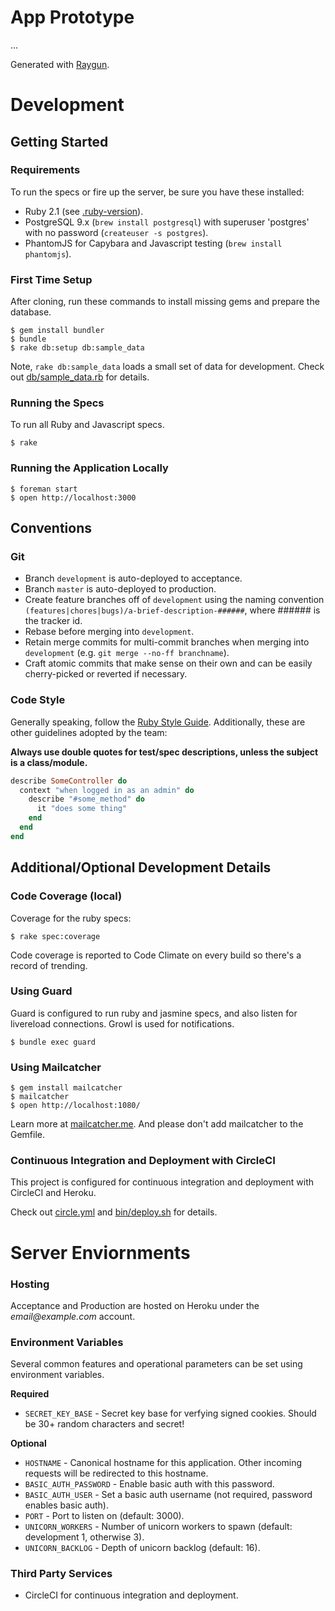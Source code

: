 # App Prototype

...

Generated with [Raygun](https://github.com/carbonfive/raygun).

# Development

## Getting Started

### Requirements

To run the specs or fire up the server, be sure you have these installed:

* Ruby 2.1 (see [.ruby-version](.ruby-version)).
* PostgreSQL 9.x (```brew install postgresql```) with superuser 'postgres' with no password (```createuser -s postgres```).
* PhantomJS for Capybara and Javascript testing (```brew install phantomjs```).

### First Time Setup

After cloning, run these commands to install missing gems and prepare the database.

    $ gem install bundler
    $ bundle
    $ rake db:setup db:sample_data

Note, ```rake db:sample_data``` loads a small set of data for development. Check out [db/sample_data.rb](db/sample_data.rb)
for details.

### Running the Specs

To run all Ruby and Javascript specs.

    $ rake

### Running the Application Locally

    $ foreman start
    $ open http://localhost:3000

## Conventions

### Git

* Branch ```development``` is auto-deployed to acceptance.
* Branch ```master``` is auto-deployed to production.
* Create feature branches off of ```development``` using the naming convention ```(features|chores|bugs)/a-brief-description-######```, where ###### is the tracker id.
* Rebase before merging into ```development```.
* Retain merge commits for multi-commit branches when merging into ```development``` (e.g. ```git merge --no-ff branchname```).
* Craft atomic commits that make sense on their own and can be easily cherry-picked or reverted if necessary.

### Code Style

Generally speaking, follow the [Ruby Style Guide](https://github.com/bbatsov/ruby-style-guide). Additionally, these are other guidelines adopted by the team:

**Always use double quotes for test/spec descriptions, unless the subject is a class/module.**

```ruby
describe SomeController do
  context "when logged in as an admin" do
    describe "#some_method" do
      it "does some thing"
    end
  end
end
````

## Additional/Optional Development Details

### Code Coverage (local)

Coverage for the ruby specs:

    $ rake spec:coverage

Code coverage is reported to Code Climate on every build so there's a record of trending.

### Using Guard

Guard is configured to run ruby and jasmine specs, and also listen for livereload connections. Growl is used for notifications.

    $ bundle exec guard

### Using Mailcatcher

    $ gem install mailcatcher
    $ mailcatcher
    $ open http://localhost:1080/

Learn more at [mailcatcher.me](http://mailcatcher.me/). And please don't add mailcatcher to the Gemfile.

### Continuous Integration and Deployment with CircleCI

This project is configured for continuous integration and deployment with CircleCI and Heroku.

Check out [circle.yml](circle.yml) and [bin/deploy.sh](bin/deploy.sh) for details.

# Server Enviornments

### Hosting

Acceptance and Production are hosted on Heroku under the _email@example.com_ account.

### Environment Variables

Several common features and operational parameters can be set using environment variables.

**Required**

* ```SECRET_KEY_BASE``` - Secret key base for verfying signed cookies. Should be 30+ random characters and secret!

**Optional**

* ```HOSTNAME``` - Canonical hostname for this application. Other incoming requests will be redirected to this hostname.
* ```BASIC_AUTH_PASSWORD``` - Enable basic auth with this password.
* ```BASIC_AUTH_USER``` - Set a basic auth username (not required, password enables basic auth).
* ```PORT``` - Port to listen on (default: 3000).
* ```UNICORN_WORKERS``` - Number of unicorn workers to spawn (default: development 1, otherwise 3).
* ```UNICORN_BACKLOG``` - Depth of unicorn backlog (default: 16).

### Third Party Services

* CircleCI for continuous integration and deployment.
